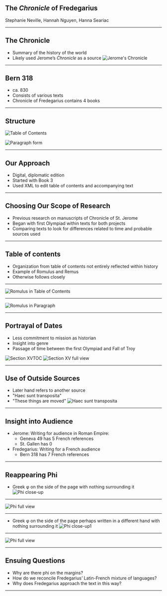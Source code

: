 ## The *Chronicle* of Fredegarius


Stephanie Neville, Hannah Nguyen, Hanna Seariac

---

## The Chronicle

- Summary of the history of the world
- Likely used Jerome’s *Chronicle* as a source
![Jerome's Chronicle](https://raw.githubusercontent.com/HCMID/fredegarius/master/gen49-69v-70r.png)
---

## Bern 318

- ca. 830
- Consists of various texts
- Chronicle of Fredegarius contains 4 books



---

## Structure

![Table of Contents](https://raw.githubusercontent.com/HCMID/fredegarius/master/structuretableofcontents45v.png)


![Paragraph form](https://raw.githubusercontent.com/HCMID/fredegarius/master/structureparagraphs50v.png)

---

## Our Approach

- Digital, diplomatic edition
- Started with Book 3
- Used XML to edit table of contents and accompanying text

---

## Choosing Our Scope of Research

- Previous research on manuscripts of Chronicle of St. Jerome
- Began with first Olympiad within texts for both projects
- Comparing texts to look for differences related to time and probable sources used

---

## Table of contents

- Organization from table of contents not entirely reflected within history
- Example of Romulus and Remus
- Otherwise follows closely

---


![Romulus in Table of Contents](https://raw.githubusercontent.com/HCMID/fredegarius/blob/master/romulussectionXVI.png)

---


![Romulus in Paragraph](https://raw.githubusercontent.com/HCMID/fredegarius/blob/master/romulussectionXV.png)



---

## Portrayal of Dates

- Less commitment to mission as historian
- Insight into genre
- Passage of time between the first Olympiad and Fall of Troy


![Section XVTOC](https://raw.githubusercontent.com/HCMID/fredegarius/master/Section%20XVIII%20TOC.png)
![Section XV full view](https://raw.githubusercontent.com/HCMID/fredegarius/master/Sections%20XV%20and%20XVI%20TOC.png)

---

## Use of Outside Sources

- Later hand refers to another source
- "Haec sunt transposita"
- "These things are moved"
![Haec sunt transposita](https://raw.githubusercontent.com/HCMID/fredegarius/master/upclosemarginText52v.png)
---

## Insight into Audience

- Jerome: Writing for audience in Roman Empire:
    - Geneva 49 has 5 French references
    - St. Gallen has 0
- Fredegarius: Writing for a French audience
    - Bern 318 has 7 French references

---

## Reappearing Phi

- Greek φ on the side of the page with nothing surrounding it
![Phi close-up](https://raw.githubusercontent.com/HCMID/fredegarius/master/Section%2062r%20Phi.png)

---

![Phi full view](https://raw.githubusercontent.com/HCMID/fredegarius/master/Section%2062r%20full%20page%20view.png)


---


- Greek φ on the side of the page perhaps written in a different hand with nothing surrounding it
![Phi close-up1](https://raw.githubusercontent.com/HCMID/fredegarius/master/Second%20random%20phi.png)


---

![Phi full view](https://raw.githubusercontent.com/HCMID/fredegarius/master/Full%20page%20view%20of%20second%20random%20phi.png)

---

## Ensuing Questions

- Why are there phi on the margins?
- How do we reconcile Fredegarius’ Latin-French mixture of languages?
- Why does Fredegarius approach the text in this way?

---
